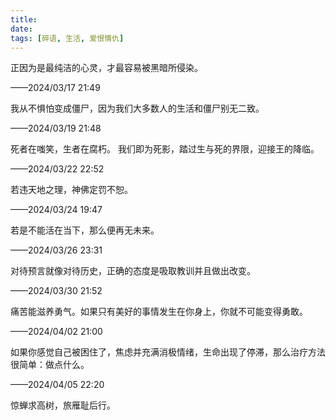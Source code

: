 ```yaml
---
title:
date:
tags: [碎语, 生活, 爱恨情仇]
---
```


正因为是最纯洁的心灵，才最容易被黑暗所侵染。

——2024/03/17 21:49

我从不惧怕变成僵尸，因为我们大多数人的生活和僵尸别无二致。

——2024/03/19 21:48

死者在嗤笑，生者在腐朽。 我们即为死影，踏过生与死的界限，迎接王的降临。

——2024/03/22 22:52

若违天地之理，神佛定罚不恕。

——2024/03/24 19:47

若是不能活在当下，那么便再无未来。

——2024/03/26 23:31

对待预言就像对待历史，正确的态度是吸取教训并且做出改变。

——2024/03/30 21:52

痛苦能滋养勇气。如果只有美好的事情发生在你身上，你就不可能变得勇敢。

——2024/04/02 21:00

如果你感觉自己被困住了，焦虑并充满消极情绪，生命出现了停滞，那么治疗方法很简单：做点什么。

——2024/04/05 22:20

惊蝉求高树，旅雁耻后行。
